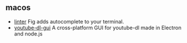 ## macos

- [linter](https://github.com/withfig/autocomplete) Fig adds autocomplete to your terminal.
- [youtube-dl-gui](https://github.com/jely2002/youtube-dl-gui) A cross-platform GUI for youtube-dl made in Electron and node.js